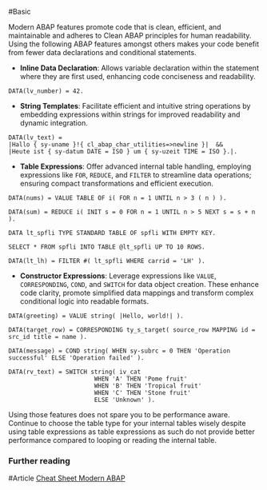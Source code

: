 #Basic 

Modern ABAP features promote code that is clean, efficient, and maintainable and adheres to Clean ABAP principles for human readability. Using the following ABAP features amongst others makes your code benefit from fewer data declarations and conditional statements. 

- **Inline Data Declaration**: Allows variable declaration within the statement where they are first used, enhancing code conciseness and readability.

```
DATA(lv_number) = 42.
```


- **String Templates**: Facilitate efficient and intuitive string operations by embedding expressions within strings for improved readability and dynamic integration.

``` 
DATA(lv_text) = 
|Hallo { sy-uname }!{ cl_abap_char_utilities=>newline }|  && 
|Heute ist { sy-datum DATE = ISO } um { sy-uzeit TIME = ISO }.|.       
```    


- **Table Expressions**: Offer advanced internal table handling, employing expressions like `FOR`, `REDUCE`, and `FILTER` to streamline data operations; ensuring compact transformations and efficient execution.

```
DATA(nums) = VALUE TABLE OF i( FOR n = 1 UNTIL n > 3 ( n ) ).
```

```
DATA(sum) = REDUCE i( INIT s = 0 FOR n = 1 UNTIL n > 5 NEXT s = s + n ).
```

```
DATA lt_spfli TYPE STANDARD TABLE OF spfli WITH EMPTY KEY.

SELECT * FROM spfli INTO TABLE @lt_spfli UP TO 10 ROWS.

DATA(lt_lh) = FILTER #( lt_spfli WHERE carrid = 'LH' ).
```


- **Constructor Expressions**: Leverage expressions like `VALUE`, `CORRESPONDING`, `COND`, and `SWITCH` for data object creation. These enhance code clarity, promote simplified data mappings and transform complex conditional logic into readable formats.

```
DATA(greeting) = VALUE string( |Hello, world!| ).
```

```
DATA(target_row) = CORRESPONDING ty_s_target( source_row MAPPING id = src_id title = name ).
```

```
DATA(message) = COND string( WHEN sy-subrc = 0 THEN 'Operation successful' ELSE 'Operation failed' ).
```

```
DATA(rv_text) = SWITCH string( iv_cat
						WHEN 'A' THEN 'Pome fruit'
						WHEN 'B' THEN 'Tropical fruit'
						WHEN 'C' THEN 'Stone fruit'
						ELSE 'Unknown' ).
```


Using those features does not spare you to be performance aware. Continue to choose the table type for your internal tables wisely despite using table expressions as table expressions as such do not provide better performance compared to looping or reading the internal table. 

### Further reading

#Article [Cheat Sheet Modern ABAP](https://www.brandeis.de/en/blog/cheat-sheet-modern-abap-en)